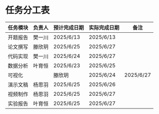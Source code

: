 # 任务分工表

| 任务模块 | 负责人 | 预计完成日期 | 实际完成日期 | 备注 |
|---|---|---|---|---|
| 开题报告 |樊一川 |2025/6/13 |2025/6/13 | |
| 论文撰写 |滕欣玥 |2025/6/25 |2025/6/27 | |
| 代码实现 |樊一川 |2025/6/24 |2025/6/27 | |
| 数据分析 |叶育恒 |2025/6/23 |2025/6/25 | |
| 可视化 | |滕欣玥 |2025/6/24 |2025/6/27 |
| 演示文稿 |杨思羽 |2025/6/25 |2025/6/26 | |
| 视频制作 |杨思羽 |2025/6/25 |2025/6/27 | |
| 实验报告 |叶育恒|2025/6/25 |2025/6/27 | |
